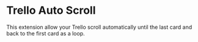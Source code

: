 # Trello Auto Scroll

This extension allow your Trello scroll automatically until the last card and back to the first card as a loop.
